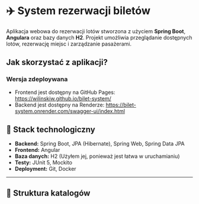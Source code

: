 # ✈️ System rezerwacji biletów

Aplikacja webowa do rezerwacji lotów stworzona z użyciem **Spring Boot**, **Angulara** oraz bazy danych **H2**. Projekt umożliwia przeglądanie dostępnych lotów, rezerwację miejsc i zarządzanie pasażerami.

## Jak skorzystać z aplikacji?

### Wersja zdeploywana
- Frontend jest dostępny na GitHub Pages: https://wilinskiw.github.io/bilet-system/
- Backend jest dostępny na Renderze: https://bilet-system.onrender.com/swagger-ui/index.html



###

## 🔧 Stack technologiczny

- **Backend:** Spring Boot, JPA (Hibernate), Spring Web, Spring Data JPA
- **Frontend:** Angular
- **Baza danych:** H2 (Użyłem jej, ponieważ jest łatwa w uruchamianiu)
- **Testy:** JUnit 5, Mockito
- **Deployment:** Git, Docker

---

## 📁 Struktura katalogów

